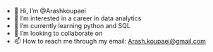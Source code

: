 - 👋 Hi, I’m @Arashkoupaei
- 👀 I’m interested in a career in data analytics 
- 🌱 I’m currently learning python and SQL
- 💞️ I’m looking to collaborate on 
- 📫 How to reach me through my email: Arash.koupaei@gmail.com

<!---
Arashkoupaei/Arashkoupaei is a ✨ special ✨ repository because its `README.md` (this file) appears on your GitHub profile.
You can click the Preview link to take a look at your changes.
--->

